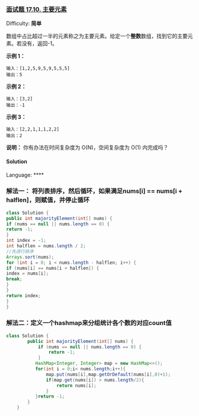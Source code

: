 ### [面试题 17.10\. 主要元素](https://leetcode-cn.com/problems/find-majority-element-lcci/)

Difficulty: **简单**

数组中占比超过一半的元素称之为主要元素。给定一个**整数**数组，找到它的主要元素。若没有，返回-1。

**示例 1：**

```
输入：[1,2,5,9,5,9,5,5,5]
输出：5
```

**示例 2：**

```
输入：[3,2]
输出：-1
```

**示例 3：**

```
输入：[2,2,1,1,1,2,2]
输出：2
```

**说明：**
你有办法在时间复杂度为 O(N)，空间复杂度为 O(1) 内完成吗？

#### Solution

Language: ****

### 解法一： 将列表排序，然后循环，如果满足nums[i] == nums[i + halflen]，则赋值，并停止循环

```java
class Solution {
public int majorityElement(int[] nums) {
if (nums == null || nums.length == 0) {
return -1;
}
int index = -1;
int halflen = nums.length / 2;
//先进行排序
Arrays.sort(nums);
for (int i = 0; i < nums.length - halflen; i++) {
if (nums[i] == nums[i + halflen]) {
index = nums[i];
break;
}
}
return index;
}
}
```

### 解法二：定义一个hashmap来分组统计各个数的对应count值

```java
class Solution {
        public int majorityElement(int[] nums) {
            if (nums == null || nums.length == 0) {
                return -1;
            }
           HashMap<Integer, Integer> map = new HashMap<>(); 
           for(int i = 0;i< nums.length;i++){
               map.put(nums[i],map.getOrDefault(nums[i],0)+1);
               if(map.get(nums[i]) > nums.length/2){
                   return nums[i];
               }
           }return -1;
        }
    }
```
